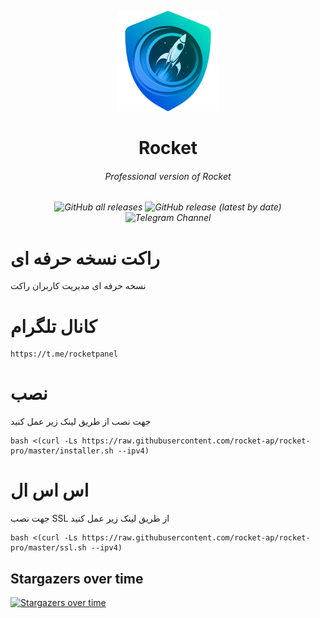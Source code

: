 <p align="center">
<picture>
<img width="160" height="160"  alt="Rocket" src="https://raw.githubusercontent.com/rocket-ap/rocket-pro/main/images/logo.png">
</picture>
</p> 
<h1 align="center"/>Rocket</h1>
<h6 align="center">Professional version of Rocket<h6>
<p align="center">
<img alt="GitHub all releases" src="https://img.shields.io/github/downloads/rocket-ap/rocket-pro/total">
<img alt="GitHub release (latest by date)" src="https://img.shields.io/github/v/release/rocket-ap/rocket-pro">
<img alt="Telegram Channel" src="https://img.shields.io/endpoint?label=Channel&style=flat-square&url=https://tg.sumanjay.workers.dev/rocketpanel&color=green">
</p>
</p>

# راکت نسخه حرفه ای 
نسخه حرفه ای مدیریت کاربران راکت

# کانال تلگرام
```
https://t.me/rocketpanel
```
# نصب

جهت نصب از طریق لینک زیر عمل کنید<br>

```
bash <(curl -Ls https://raw.githubusercontent.com/rocket-ap/rocket-pro/master/installer.sh --ipv4)
```


# اس اس ال

جهت نصب SSL از طریق لینک زیر عمل کنید<br>

```
bash <(curl -Ls https://raw.githubusercontent.com/rocket-ap/rocket-pro/master/ssl.sh --ipv4)
```


## Stargazers over time

[![Stargazers over time](https://starchart.cc/rocket-ap/rocket-pro.svg)](https://starchart.cc/rocket-ap/rocket-pro)
